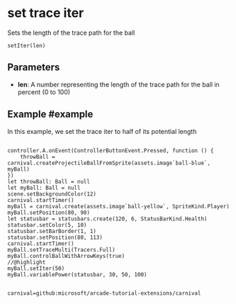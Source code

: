 # set trace iter

Sets the length of the trace path for the ball

```sig
setIter(len)
```

## Parameters

* **len**: A number representing the length of the trace path for the ball in percent (0 to 100)


## Example #example

In this example, we set the trace iter to half of its potential length

```blocks

controller.A.onEvent(ControllerButtonEvent.Pressed, function () {
    throwBall = carnival.createProjectileBallFromSprite(assets.image`ball-blue`, myBall)
})
let throwBall: Ball = null
let myBall: Ball = null
scene.setBackgroundColor(12)
carnival.startTimer()
myBall = carnival.create(assets.image`ball-yellow`, SpriteKind.Player)
myBall.setPosition(80, 90)
let statusbar = statusbars.create(120, 6, StatusBarKind.Health)
statusbar.setColor(5, 10)
statusbar.setBarBorder(1, 1)
statusbar.setPosition(80, 113)
carnival.startTimer()
myBall.setTraceMulti(Tracers.Full)
myBall.controlBallWithArrowKeys(true)
//@highlight
myBall.setIter(50)
myBall.variablePower(statusbar, 30, 50, 100)


```

```package
carnival=github:microsoft/arcade-tutorial-extensions/carnival
```